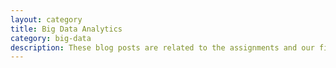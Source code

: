 ```yaml
---
layout: category
title: Big Data Analytics
category: big-data
description: These blog posts are related to the assignments and our final project in pyspark during the class of Big Data Analytics(CSE545), Stony Brook University. All of these codes are in jupyter notebook and pyspark.
---
```

